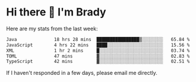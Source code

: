 # Hi there 👋 I'm Brady

Here are my stats from the last week:
<!--START_SECTION:waka-->

```txt
Java              18 hrs 28 mins  ████████████████▒░░░░░░░░   65.84 %
JavaScript        4 hrs 22 mins   ████░░░░░░░░░░░░░░░░░░░░░   15.56 %
XML               1 hr 2 mins     █░░░░░░░░░░░░░░░░░░░░░░░░   03.74 %
TOML              47 mins         ▓░░░░░░░░░░░░░░░░░░░░░░░░   02.83 %
TypeScript        42 mins         ▓░░░░░░░░░░░░░░░░░░░░░░░░   02.51 %
```

<!--END_SECTION:waka-->

If I haven't responded in a few days, please email me directly. 
